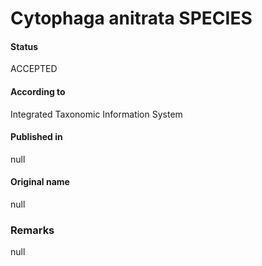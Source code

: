 # Cytophaga anitrata SPECIES

#### Status
ACCEPTED

#### According to
Integrated Taxonomic Information System

#### Published in
null

#### Original name
null

### Remarks
null